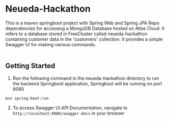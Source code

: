 # Neueda-Hackathon
This is a maven springboot project with Spring Web and Spring JPA Repo dependencies for accessing a MongoDB Database hosted on Atlas Cloud. It refers to a database stored in FreeCluster called neueda-hackathon containing customer data in the 'customers' collection. It provides a simple Swagger UI for making various commands.
<br><br>


## Getting Started
1. Run the following command in the neueda-hackathon directory to run the backend Springboot application, Springboot will be running on port 8080
```
mvn spring-boot:run
```
2. To access Swagger UI API Documentation, navigate to `http://localhost:8080/swagger-docs` in your browser